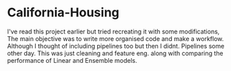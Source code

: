 # California-Housing
I've read this project earlier but tried recreating it with some modifications, The main objective was to write more organised code and make a workflow. Although I thought of including pipelines too but then I didnt. Pipelines some other day. This was just cleaning and feature eng. along with comparing the performance of Linear and Ensemble models.
